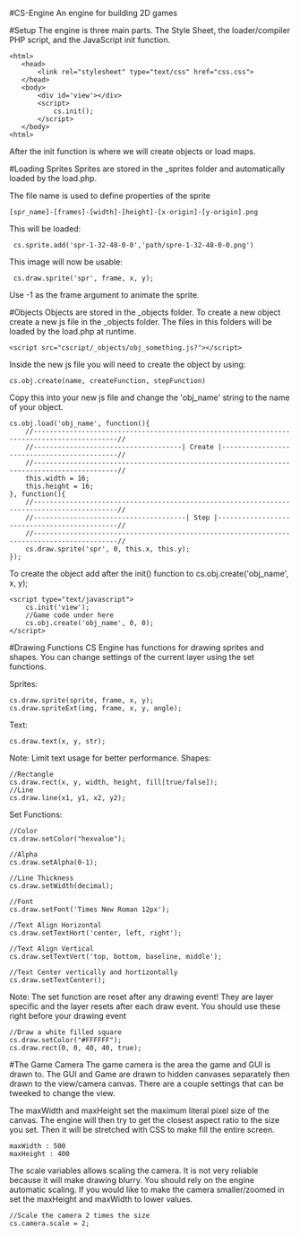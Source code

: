 #CS-Engine
An engine for building 2D games

#Setup
The engine is three main parts. The Style Sheet, the loader/compiler PHP script, and the JavaScript init function.

    <html>
       <head>
           <link rel="stylesheet" type="text/css" href="css.css">
       </head>
       <body>
           <div id='view'></div>
           <script>
               cs.init();
           </script>
       </body>
    <html>

After the init function is where we will create objects or load maps.

#Loading Sprites
Sprites are stored in the _sprites folder and automatically loaded by the load.php.

The file name is used to define properties of the sprite

    [spr_name]-[frames]-[width]-[height]-[x-origin]-[y-origin].png

This will be loaded:

     cs.sprite.add('spr-1-32-48-0-0','path/spre-1-32-48-0-0.png')

This image will now be usable: 

     cs.draw.sprite('spr', frame, x, y);

Use -1 as the frame argument to animate the sprite.

#Objects
Objects are stored in the _objects folder. To create a new object create a new js file in the _objects folder. The files in this folders will be loaded by the load.php at runtime.

    <script src="cscript/_objects/obj_something.js?"></script>

Inside the new js file you will need to create the object by using:


    cs.obj.create(name, createFunction, stepFunction)

Copy this into your new js file and change the 'obj_name' string to the name of your object.


    cs.obj.load('obj_name', function(){
        //-------------------------------------------------------------------------------------------//
        //-------------------------------------| Create |--------------------------------------------//
        //-------------------------------------------------------------------------------------------//
        this.width = 16;
        this.height = 16;
    }, function(){
        //-------------------------------------------------------------------------------------------//
        //--------------------------------------| Step |---------------------------------------------//
        //-------------------------------------------------------------------------------------------//
    	cs.draw.sprite('spr', 0, this.x, this.y);
    });

To create the object add after the init() function to cs.obj.create('obj_name', x, y);

    <script type="text/javascript">
        cs.init('view');
        //Game code under here
        cs.obj.create('obj_name', 0, 0);
    </script>

#Drawing Functions
CS Engine has functions for drawing sprites and shapes. You can change settings of the current layer using the set functions.

Sprites:


    cs.draw.sprite(sprite, frame, x, y);
    cs.draw.spriteExt(img, frame, x, y, angle);

Text:


    cs.draw.text(x, y, str);

Note: Limit text usage for better performance.
Shapes:


    //Rectangle
    cs.draw.rect(x, y, width, height, fill[true/false]);
    //Line
    cs.draw.line(x1, y1, x2, y2);

Set Functions:

    //Color
    cs.draw.setColor("hexvalue");
    
    //Alpha
    cs.draw.setAlpha(0-1);
    
    //Line Thickness
    cs.draw.setWidth(decimal);
    
    //Font
    cs.draw.setFont('Times New Roman 12px');
    
    //Text Align Horizontal
    cs.draw.setTextHort('center, left, right');
    
    //Text Align Vertical
    cs.draw.setTextVert('top, bottom, baseline, middle');
    
    //Text Center vertically and hortizontally
    cs.draw.setTextCenter();

Note: The set function are reset after any drawing event! They are layer specific and the layer resets after each draw event. You should use these right before your drawing event 

    //Draw a white filled square
    cs.draw.setColor("#FFFFFF");
    cs.draw.rect(0, 0, 40, 40, true);

#The Game Camera
The game camera is the area the game and GUI is drawn to. The GUI and Game are drawn to hidden canvases separately then drawn to the view/camera canvas. There are a couple settings that can be tweeked to change the view.

The maxWidth and maxHeight set the maximum literal pixel size of the canvas. The engine will then try to get the closest aspect ratio to the size you set. Then it will be stretched with CSS to make fill the entire screen.


    maxWidth : 500
    maxHeight : 400

The scale variables allows scaling the camera. It is not very reliable because it will make drawing blurry. You should rely on the engine automatic scaling. If you would like to make the camera smaller/zoomed in set the maxHeight and maxWidth to lower values.


    //Scale the camera 2 times the size
    cs.camera.scale = 2;

